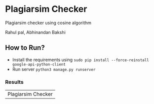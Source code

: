 # Plagiarsim Checker

Plagiarsim checker using cosine algorithm

Rahul pal, Abhinandan Bakshi

## How to Run?

- Install the requirements using `sudo pip install --force-reinstall google-api-python-client`
- Run server `python3 manage.py runserver`



### Results
<table>
  <tr>
    <td>Plagiarsim Checker</td>
  </tr>
  <tr>
   
  </tr>
 </table>
